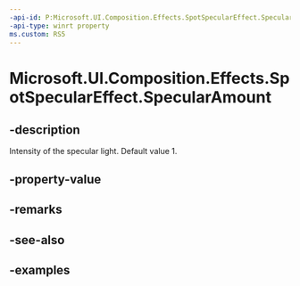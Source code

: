 ```yaml
---
-api-id: P:Microsoft.UI.Composition.Effects.SpotSpecularEffect.SpecularAmount
-api-type: winrt property
ms.custom: RS5
---
```


<!-- Property syntax.
public float SpecularAmount { get;  set; }
-->

# Microsoft.UI.Composition.Effects.SpotSpecularEffect.SpecularAmount

## -description
Intensity of the specular light. Default value 1.

## -property-value

## -remarks

## -see-also

## -examples

